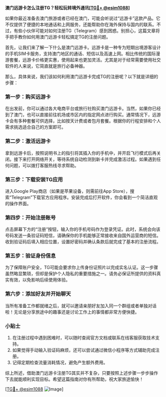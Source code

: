 **澳门远游卡怎么注册TG？轻松玩转境外通讯[[TG💪+ @esim1088](https://t.me/s/esim1088)]**

如果你最近准备去澳门旅游或者已经在澳门，可能会听说过“远游卡”这款产品。它不仅提供了便捷的本地通话和上网服务，还能帮助你在海外保持与国内的联系。不过，有些小伙伴可能对如何注册TG（Telegram）感到困惑。别担心，这篇文章将手把手教你如何用澳门远游卡轻松搞定TG的注册问题。

首先，让我们来了解一下什么是澳门远游卡。远游卡是一种专为短期出境游客设计的手机SIM卡服务，支持澳门地区的通话、短信以及高速上网。相比传统的国际漫游套餐，远游卡价格更实惠，使用起来也更加灵活。尤其是对于经常需要使用社交软件的人来说，它简直就是旅行必备神器。

那么，具体来说，我们该如何利用澳门远游卡完成TG的注册呢？以下就是详细的步骤：

### 第一步：购买远游卡

在出发前，你可以通过各大电商平台或旅行社购买澳门远游卡。当然，如果你已经到了澳门，也可以直接前往机场或市区内的指定网点进行购买。通常情况下，远游卡会有多种套餐可供选择，比如按天计费或者包月套餐。根据你的行程安排和个人需求挑选适合自己的方案即可。

### 第二步：激活远游卡

拿到远游卡后，按照说明书上的指引将其插入你的手机中，并开启飞行模式后再关闭。接下来打开网络开关，等待系统自动检测到新卡并完成激活过程。如果遇到任何问题，可以拨打客服热线寻求帮助。

### 第三步：下载安装TG应用

进入Google Play商店（如果是苹果设备，则需前往App Store），搜索“Telegram”下载官方应用程序。安装完成后打开软件，你会看到一个简洁直观的操作界面。

### 第四步：开始注册账号

点击屏幕下方的“注册”按钮，输入你的手机号码作为登录凭证。此时，系统会向该号码发送一条验证码短信，请确保你的手机能够正常接收来自国外运营商的短信。收到验证码后填入相应位置，设置好密码并确认条款后就完成了基本的注册流程。

### 第五步：验证身份信息

为了保障账户安全，TG可能会要求你上传身份证照片以完成实名认证。这一步骤虽然略显繁琐，但却是保护个人隐私的重要措施之一。请务必保证所提供的资料真实有效，以免影响后续使用体验。

### 第六步：添加好友并开始聊天

当所有准备工作都就绪之后，就可以邀请亲朋好友加入同一个群组或者单独对话啦！无论是分享旅途中的趣事还是讨论工作上的事情都非常方便快捷。

### 小贴士

1. 在注册过程中遇到困难时，可以随时查阅官方文档或联系在线客服获取技术支持。
2. 如果觉得手动输入验证码麻烦，还可以尝试通过微信小程序等方式辅助完成注册。
3. 记得定期检查流量消耗情况，避免产生额外费用。

综上所述，借助澳门远游卡注册TG其实并不复杂，只要按照上述步骤一步步操作下去就能顺利实现目标。希望这篇指南对你有所帮助，祝大家旅途愉快！

[[TG💪+ @esim1088](https://t.me/s/esim1088) ![Image](https://i.postimg.cc/4NQfJmqS/Snipaste-2025-05-13-00-14-12.png)]
